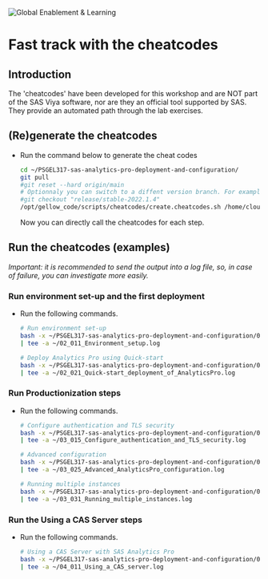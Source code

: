 ![Global Enablement & Learning](https://gelgitlab.race.sas.com/GEL/utilities/writing-content-in-markdown/-/raw/master/img/gel_banner_logo_tech-partners.jpg)

# Fast track with the cheatcodes



## Introduction

The 'cheatcodes' have been developed for this workshop and are NOT part of the SAS Viya software, nor are they an official tool supported by SAS. They provide an automated path through the lab exercises.

## (Re)generate the cheatcodes

* Run the command below to generate the cheat codes

    ```sh
    cd ~/PSGEL317-sas-analytics-pro-deployment-and-configuration/
    git pull
    #git reset --hard origin/main
    # Optionnaly you can switch to a diffent version branch. For example,
    #git checkout "release/stable-2022.1.4"
    /opt/gellow_code/scripts/cheatcodes/create.cheatcodes.sh /home/cloud-user/PSGEL317-sas-analytics-pro-deployment-and-configuration/
    ```

    Now you can directly call the cheatcodes for each step.

## Run the cheatcodes (examples)

*Important: it is recommended to send the output into a log file, so, in case of failure, you can investigate more easily.*

### Run environment set-up and the first deployment

* Run the following commands.

    ```sh
    # Run environment set-up
    bash -x ~/PSGEL317-sas-analytics-pro-deployment-and-configuration/02*/02_011_Environment_setup.sh 2>&1 \
    | tee -a ~/02_011_Environment_setup.log

    # Deploy Analytics Pro using Quick-start
    bash -x ~/PSGEL317-sas-analytics-pro-deployment-and-configuration/02*/02_021_Quick-start_deployment_of_AnalyticsPro.sh 2>&1 \
    | tee -a ~/02_021_Quick-start_deployment_of_AnalyticsPro.log
    ```

### Run Productionization steps

* Run the following commands.

    ```sh
    # Configure authentication and TLS security
    bash -x ~/PSGEL317-sas-analytics-pro-deployment-and-configuration/03*/03_015_Configure_authentication_and_TLS_security.sh 2>&1 \
    | tee -a ~/03_015_Configure_authentication_and_TLS_security.log

    # Advanced configuration
    bash -x ~/PSGEL317-sas-analytics-pro-deployment-and-configuration/03*/03_025_Advanced_AnalyticsPro_configuration.sh 2>&1 \
    | tee -a ~/03_025_Advanced_AnalyticsPro_configuration.log

    # Running multiple instances
    bash -x ~/PSGEL317-sas-analytics-pro-deployment-and-configuration/03*/03_031_Running_multiple_instances.sh 2>&1 \
    | tee -a ~/03_031_Running_multiple_instances.log
    ```

### Run the Using a CAS Server steps

* Run the following commands.

    ```sh
    # Using a CAS Server with SAS Analytics Pro
    bash -x ~/PSGEL317-sas-analytics-pro-deployment-and-configuration/04*/04_011_Using_a_CAS_server.sh 2>&1 \
    | tee -a ~/04_011_Using_a_CAS_server.log
    ```
